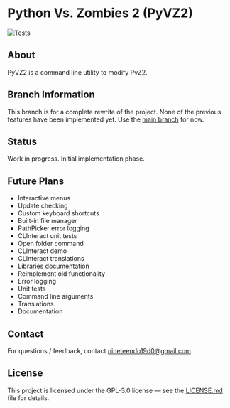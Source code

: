 # Python Vs. Zombies 2 (PyVZ2)

[![Tests](https://github.com/nineteendo/pyvz2/actions/workflows/pytest.yml/badge.svg)](https://github.com/nineteendo/pyvz2/actions/workflows/pytest.yml)

## About

PyVZ2 is a command line utility to modify PvZ2.

## Branch Information

This branch is for a complete rewrite of the project.
None of the previous features have been implemented yet.
Use the [main branch](https://github.com/nineteendo/pvz2tools) for now.

## Status

Work in progress. Initial implementation phase.

## Future Plans

- Interactive menus
- Update checking
- Custom keyboard shortcuts
- Built-in file manager
- PathPicker error logging
- CLInteract unit tests
- Open folder command
- CLInteract demo
- CLInteract translations
- Libraries documentation
- Reimplement old functionality
- Error logging
- Unit tests
- Command line arguments
- Translations
- Documentation

## Contact

For questions / feedback, contact nineteendo19d0@gmail.com.

## License

This project is licensed under the GPL-3.0 license &mdash; see the [LICENSE.md](LICENSE.md) file for details.
